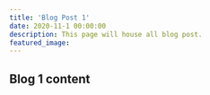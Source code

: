 ```yaml
---
title: 'Blog Post 1'
date: 2020-11-1 00:00:00
description: This page will house all blog post.
featured_image: 
---
```



## Blog 1 content

